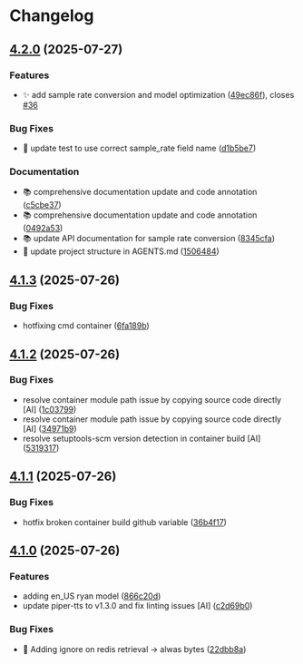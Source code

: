 # Changelog

## [4.2.0](https://github.com/stkr22/tts-batch-api-py/compare/v4.1.3...v4.2.0) (2025-07-27)


### Features

* ✨ add sample rate conversion and model optimization ([49ec86f](https://github.com/stkr22/tts-batch-api-py/commit/49ec86f32f951a1bc2c2231920d5c6589816444e)), closes [#36](https://github.com/stkr22/tts-batch-api-py/issues/36)


### Bug Fixes

* 🧪 update test to use correct sample_rate field name ([d1b5be7](https://github.com/stkr22/tts-batch-api-py/commit/d1b5be7f8202eead11f1d5368d1ea4f673e92996))


### Documentation

* 📚 comprehensive documentation update and code annotation ([c5cbe37](https://github.com/stkr22/tts-batch-api-py/commit/c5cbe37f5ff64dec617aa9735e5cedc6894307fe))
* 📚 comprehensive documentation update and code annotation ([0492a53](https://github.com/stkr22/tts-batch-api-py/commit/0492a53c47cd42291c961e57edee6b4ca61f40da))
* 📚 update API documentation for sample rate conversion ([8345cfa](https://github.com/stkr22/tts-batch-api-py/commit/8345cfae7eadf8d238ef5ff60a867b6d22195249))
* 📝 update project structure in AGENTS.md ([1506484](https://github.com/stkr22/tts-batch-api-py/commit/1506484d071696c80b27347d7f64c1821d6e2f52))

## [4.1.3](https://github.com/stkr22/tts-batch-api-py/compare/v4.1.2...v4.1.3) (2025-07-26)


### Bug Fixes

* hotfixing cmd container ([6fa189b](https://github.com/stkr22/tts-batch-api-py/commit/6fa189b000ec9fa4f2b9c81c9439a17a7fda7083))

## [4.1.2](https://github.com/stkr22/tts-batch-api-py/compare/v4.1.1...v4.1.2) (2025-07-26)


### Bug Fixes

* resolve container module path issue by copying source code directly [AI] ([1c03799](https://github.com/stkr22/tts-batch-api-py/commit/1c03799262b3b67679bb658d033b5e927508121d))
* resolve container module path issue by copying source code directly [AI] ([34971b9](https://github.com/stkr22/tts-batch-api-py/commit/34971b99a88f385efb48d7fcd6345d4fd2fe8296))
* resolve setuptools-scm version detection in container build [AI] ([5319317](https://github.com/stkr22/tts-batch-api-py/commit/5319317037231fe6a946593d6ba1b5995245fc68))

## [4.1.1](https://github.com/stkr22/tts-batch-api-py/compare/v4.1.0...v4.1.1) (2025-07-26)


### Bug Fixes

* hotfix broken container build github variable ([36b4f17](https://github.com/stkr22/tts-batch-api-py/commit/36b4f17a36c5e51f715836a8dfae48880e822d47))

## [4.1.0](https://github.com/stkr22/tts-batch-api-py/compare/v4.0.1...v4.1.0) (2025-07-26)


### Features

* adding en_US ryan model ([866c20d](https://github.com/stkr22/tts-batch-api-py/commit/866c20da2f4f365be7cc02a2d5e84cbb58c0161c))
* update piper-tts to v1.3.0 and fix linting issues [AI] ([c2d69b0](https://github.com/stkr22/tts-batch-api-py/commit/c2d69b03935f4929facca866001f90fddb4457bf))


### Bug Fixes

* :rotating_light: Adding ignore on redis retrieval -&gt; alwas bytes ([22dbb8a](https://github.com/stkr22/tts-batch-api-py/commit/22dbb8a910372ff6bb2cf7b49445c889cded720c))

